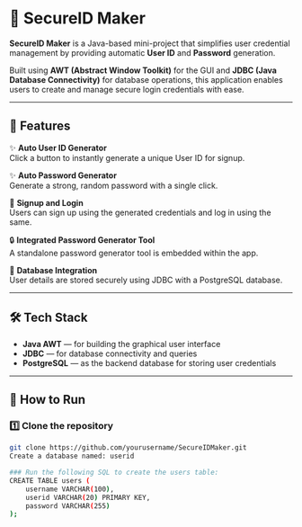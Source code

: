 # 🔐 SecureID Maker

**SecureID Maker** is a Java-based mini-project that simplifies user credential management by providing automatic **User ID** and **Password** generation.

Built using **AWT (Abstract Window Toolkit)** for the GUI and **JDBC (Java Database Connectivity)** for database operations, this application enables users to create and manage secure login credentials with ease.

---

## 📌 Features

✨ **Auto User ID Generator**  
Click a button to instantly generate a unique User ID for signup.

✨ **Auto Password Generator**  
Generate a strong, random password with a single click.

📝 **Signup and Login**  
Users can sign up using the generated credentials and log in using the same.

🔒 **Integrated Password Generator Tool**  
A standalone password generator tool is embedded within the app.

💾 **Database Integration**  
User details are stored securely using JDBC with a PostgreSQL database.

---

## 🛠️ Tech Stack

- **Java AWT** — for building the graphical user interface  
- **JDBC** — for database connectivity and queries  
- **PostgreSQL** — as the backend database for storing user credentials

---

## 📖 How to Run

### 1️⃣ Clone the repository

```bash
git clone https://github.com/yourusername/SecureIDMaker.git
Create a database named: userid

### Run the following SQL to create the users table:
CREATE TABLE users (
    username VARCHAR(100),
    userid VARCHAR(20) PRIMARY KEY,
    password VARCHAR(255)
);
